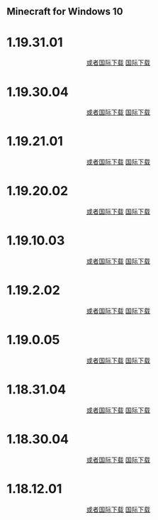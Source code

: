 ## Minecraft for Windows 10

# 1.19.31.01

<p align="center">
    <!-- <a class="btn" rel="noopener noreferrer" href="https://download.fuibafuyu.net/d/123/Program/Windows/Minecraft/Bedrock/Microsoft.MinecraftUWP_1.19.3101.0_x64__8wekyb3d8bbwe.Appx">联通下载</a> -->
    <!-- <a class="btn" rel="noopener noreferrer" href="https://download.fuibafuyu.net/d/139/Program/Windows/Minecraft/Bedrock/Microsoft.MinecraftUWP_1.19.3101.0_x64__8wekyb3d8bbwe.Appx">移动下载</a> -->
    <a class="btn" rel="noopener noreferrer" href="https://download.fuibafuyu.net/d/Ali/Program/Windows/Minecraft/Bedrock/Microsoft.MinecraftUWP_1.19.3101.0_x64__8wekyb3d8bbwe.Appx">或者国际下载</a>
    <a class="btn" rel="noopener noreferrer" href="https://download.fuibafuyu.net/d/OD/Program/Windows/Minecraft/Bedrock/Microsoft.MinecraftUWP_1.19.3101.0_x64__8wekyb3d8bbwe.Appx">国际下载</a>
</p>

# 1.19.30.04

<p align="center">
    <!-- <a class="btn" rel="noopener noreferrer" href="https://download.fuibafuyu.net/d/123/Program/Windows/Minecraft/Bedrock/Microsoft.MinecraftUWP_1.19.3004.0_x64__8wekyb3d8bbwe.Appx">联通下载</a> -->
    <!-- <a class="btn" rel="noopener noreferrer" href="https://download.fuibafuyu.net/d/139/Program/Windows/Minecraft/Bedrock/Microsoft.MinecraftUWP_1.19.3004.0_x64__8wekyb3d8bbwe.Appx">移动下载</a> -->
    <a class="btn" rel="noopener noreferrer" href="https://download.fuibafuyu.net/d/Ali/Program/Windows/Minecraft/Bedrock/Microsoft.MinecraftUWP_1.19.3004.0_x64__8wekyb3d8bbwe.Appx">或者国际下载</a>
    <a class="btn" rel="noopener noreferrer" href="https://download.fuibafuyu.net/d/OD/Program/Windows/Minecraft/Bedrock/Microsoft.MinecraftUWP_1.19.3004.0_x64__8wekyb3d8bbwe.Appx">国际下载</a>
</p>

# 1.19.21.01

<p align="center">
    <!-- <a class="btn" rel="noopener noreferrer" href="https://download.fuibafuyu.net/d/123/Program/Windows/Minecraft/Bedrock/Microsoft.MinecraftUWP_1.19.2101.0_x64__8wekyb3d8bbwe.Appx">联通下载</a> -->
    <!-- <a class="btn" rel="noopener noreferrer" href="https://download.fuibafuyu.net/d/139/Program/Windows/Minecraft/Bedrock/Microsoft.MinecraftUWP_1.19.2101.0_x64__8wekyb3d8bbwe.Appx">移动下载</a> -->
    <a class="btn" rel="noopener noreferrer" href="https://download.fuibafuyu.net/d/Ali/Program/Windows/Minecraft/Bedrock/Microsoft.MinecraftUWP_1.19.2101.0_x64__8wekyb3d8bbwe.Appx">或者国际下载</a>
    <a class="btn" rel="noopener noreferrer" href="https://download.fuibafuyu.net/d/OD/Program/Windows/Minecraft/Bedrock/Microsoft.MinecraftUWP_1.19.2101.0_x64__8wekyb3d8bbwe.Appx">国际下载</a>
</p>

# 1.19.20.02

<p align="center">
    <!-- <a class="btn" rel="noopener noreferrer" href="https://download.fuibafuyu.net/d/123/Program/Windows/Minecraft/Bedrock/Microsoft.MinecraftUWP_1.19.2002.0_x64__8wekyb3d8bbwe.Appx">联通下载</a> -->
    <!-- <a class="btn" rel="noopener noreferrer" href="https://download.fuibafuyu.net/d/139/Program/Windows/Minecraft/Bedrock/Microsoft.MinecraftUWP_1.19.2002.0_x64__8wekyb3d8bbwe.Appx">移动下载</a> -->
    <a class="btn" rel="noopener noreferrer" href="https://download.fuibafuyu.net/d/Ali/Program/Windows/Minecraft/Bedrock/Microsoft.MinecraftUWP_1.19.2002.0_x64__8wekyb3d8bbwe.Appx">或者国际下载</a>
    <a class="btn" rel="noopener noreferrer" href="https://download.fuibafuyu.net/d/OD/Program/Windows/Minecraft/Bedrock/Microsoft.MinecraftUWP_1.19.2002.0_x64__8wekyb3d8bbwe.Appx">国际下载</a>
</p>

# 1.19.10.03

<p align="center">
    <!-- <a class="btn" rel="noopener noreferrer" href="https://download.fuibafuyu.net/d/123/Program/Windows/Minecraft/Bedrock/Microsoft.MinecraftUWP_1.19.1003.0_x64__8wekyb3d8bbwe.Appx">联通下载</a> -->
    <!-- <a class="btn" rel="noopener noreferrer" href="https://download.fuibafuyu.net/d/139/Program/Windows/Minecraft/Bedrock/Microsoft.MinecraftUWP_1.19.1003.0_x64__8wekyb3d8bbwe.Appx">移动下载</a> -->
    <a class="btn" rel="noopener noreferrer" href="https://download.fuibafuyu.net/d/Ali/Program/Windows/Minecraft/Bedrock/Microsoft.MinecraftUWP_1.19.1003.0_x64__8wekyb3d8bbwe.Appx">或者国际下载</a>
    <a class="btn" rel="noopener noreferrer" href="https://download.fuibafuyu.net/d/OD/Program/Windows/Minecraft/Bedrock/Microsoft.MinecraftUWP_1.19.1003.0_x64__8wekyb3d8bbwe.Appx">国际下载</a>
</p>

# 1.19.2.02

<p align="center">
    <!-- <a class="btn" rel="noopener noreferrer" href="https://download.fuibafuyu.net/d/123/Program/Windows/Minecraft/Bedrock/Microsoft.MinecraftUWP_1.19.202.0_x64__8wekyb3d8bbwe.Appx">联通下载</a> -->
    <!-- <a class="btn" rel="noopener noreferrer" href="https://download.fuibafuyu.net/d/139/Program/Windows/Minecraft/Bedrock/Microsoft.MinecraftUWP_1.19.202.0_x64__8wekyb3d8bbwe.Appx">移动下载</a> -->
    <a class="btn" rel="noopener noreferrer" href="https://download.fuibafuyu.net/d/Ali/Program/Windows/Minecraft/Bedrock/Microsoft.MinecraftUWP_1.19.202.0_x64__8wekyb3d8bbwe.Appx">或者国际下载</a>
    <a class="btn" rel="noopener noreferrer" href="https://download.fuibafuyu.net/d/OD/Program/Windows/Minecraft/Bedrock/Microsoft.MinecraftUWP_1.19.202.0_x64__8wekyb3d8bbwe.Appx">国际下载</a>
</p>

# 1.19.0.05

<p align="center">
    <!-- <a class="btn" rel="noopener noreferrer" href="https://download.fuibafuyu.net/d/123/Program/Windows/Minecraft/Bedrock/Microsoft.MinecraftUWP_1.19.5.0_x64__8wekyb3d8bbwe.Appx">联通下载</a> -->
    <!-- <a class="btn" rel="noopener noreferrer" href="https://download.fuibafuyu.net/d/139/Program/Windows/Minecraft/Bedrock/Microsoft.MinecraftUWP_1.19.5.0_x64__8wekyb3d8bbwe.Appx">移动下载</a> -->
    <a class="btn" rel="noopener noreferrer" href="https://download.fuibafuyu.net/d/Ali/Program/Windows/Minecraft/Bedrock/Microsoft.MinecraftUWP_1.19.5.0_x64__8wekyb3d8bbwe.Appx">或者国际下载</a>
    <a class="btn" rel="noopener noreferrer" href="https://download.fuibafuyu.net/d/OD/Program/Windows/Minecraft/Bedrock/Microsoft.MinecraftUWP_1.19.5.0_x64__8wekyb3d8bbwe.Appx">国际下载</a>
</p>

# 1.18.31.04

<p align="center">
    <!-- <a class="btn" rel="noopener noreferrer" href="https://download.fuibafuyu.net/d/123/Program/Windows/Minecraft/Bedrock/Microsoft.MinecraftUWP_1.18.3104.0_x64__8wekyb3d8bbwe.Appx">联通下载</a> -->
    <!-- <a class="btn" rel="noopener noreferrer" href="https://download.fuibafuyu.net/d/139/Program/Windows/Minecraft/Bedrock/Microsoft.MinecraftUWP_1.18.3104.0_x64__8wekyb3d8bbwe.Appx">移动下载</a> -->
    <a class="btn" rel="noopener noreferrer" href="https://download.fuibafuyu.net/d/Ali/Program/Windows/Minecraft/Bedrock/Microsoft.MinecraftUWP_1.18.3104.0_x64__8wekyb3d8bbwe.Appx">或者国际下载</a>
    <a class="btn" rel="noopener noreferrer" href="https://download.fuibafuyu.net/d/OD/Program/Windows/Minecraft/Bedrock/Microsoft.MinecraftUWP_1.18.3104.0_x64__8wekyb3d8bbwe.Appx">国际下载</a>
</p>

# 1.18.30.04

<p align="center">
    <!-- <a class="btn" rel="noopener noreferrer" href="https://download.fuibafuyu.net/d/123/Program/Windows/Minecraft/Bedrock/Microsoft.MinecraftUWP_1.18.3004.0_x64__8wekyb3d8bbwe.Appx">联通下载</a> -->
    <!-- <a class="btn" rel="noopener noreferrer" href="https://download.fuibafuyu.net/d/139/Program/Windows/Minecraft/Bedrock/Microsoft.MinecraftUWP_1.18.3004.0_x64__8wekyb3d8bbwe.Appx">移动下载</a> -->
    <a class="btn" rel="noopener noreferrer" href="https://download.fuibafuyu.net/d/Ali/Program/Windows/Minecraft/Bedrock/Microsoft.MinecraftUWP_1.18.3004.0_x64__8wekyb3d8bbwe.Appx">或者国际下载</a>
    <a class="btn" rel="noopener noreferrer" href="https://download.fuibafuyu.net/d/OD/Program/Windows/Minecraft/Bedrock/Microsoft.MinecraftUWP_1.18.3004.0_x64__8wekyb3d8bbwe.Appx">国际下载</a>
</p>

# 1.18.12.01

<p align="center">
    <!-- <a class="btn" rel="noopener noreferrer" href="https://download.fuibafuyu.net/d/123/Program/Windows/Minecraft/Bedrock/Microsoft.MinecraftUWP_1.18.1201.0_x64__8wekyb3d8bbwe.Appx">联通下载</a> -->
    <!-- <a class="btn" rel="noopener noreferrer" href="https://download.fuibafuyu.net/d/139/Program/Windows/Minecraft/Bedrock/Microsoft.MinecraftUWP_1.18.1201.0_x64__8wekyb3d8bbwe.Appx">移动下载</a> -->
    <a class="btn" rel="noopener noreferrer" href="https://download.fuibafuyu.net/d/Ali/Program/Windows/Minecraft/Bedrock/Microsoft.MinecraftUWP_1.18.1201.0_x64__8wekyb3d8bbwe.Appx">或者国际下载</a>
    <a class="btn" rel="noopener noreferrer" href="https://download.fuibafuyu.net/d/OD/Program/Windows/Minecraft/Bedrock/Microsoft.MinecraftUWP_1.18.1201.0_x64__8wekyb3d8bbwe.Appx">国际下载</a>
</p>
